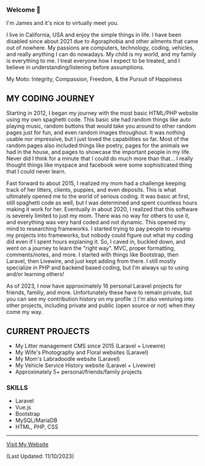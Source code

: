 ### Welcome 👋

I'm James and it's nice to virtually meet you.

I live in California, USA and enjoy the simple things in life. I have been disabled since about 2021 due to Agoraphobia and other ailments that came out of nowhere. My passions are computers, technology, coding, vehicles, and really anything I can do nowadays. My child is my world, and my family is everything to me. I treat everyone how I expect to be treated, and I believe in understanding/listening before assumptions.

My Moto:
Integrity, Compassion, Freedom, & the Pursuit of Happiness

## MY CODING JOURNEY

Starting in 2012, I began my journey with the most basic HTML/PHP website using my own spaghetti code. This basic site had random things like auto playing music, random buttons that would take you around to other random pages just for fun, and even random images throughout. It was nothing usable nor impressive, but I just loved the capabilities so far. Most of the random pages also included things like poetry, pages for the animals we had in the house, and pages to showcase the important people in my life. Never did I think for a minute that I could do much more than that... I really thought things like myspace and facebook were some sophisticated thing that I could never learn.

Fast forward to about 2015, I realized my mom had a challenge keeping track of her litters, clients, puppies, and even deposits. This is what ultimately opened me to the world of serious coding. It was basic at first, still spaghetti code as well, but I was determined and spent countless hours making it work for her. Eventually in about 2020, I realized that this software is severely limited to just my mom. There was no way for others to use it, and everything was very hard coded and not dynamic. This opened my mind to researching frameworks. I started trying to pay people to revamp my projects into frameworks, but nobody could figure out what my coding did even if I spent hours explaning it. So, I caved in, buckled down, and went on a journey to learn the "right way". MVC, proper formatting, comments/notes, and more. I started with things like Bootstrap, then Laravel, then Livewire, and just kept adding from there. I still mostly specialize in PHP and backend based coding, but I'm always up to using and/or learning others!

As of 2023, I now have approximately 16 personal Laravel projects for friends, familiy, and more. Unfortunately these have to remain private, but you can see my contribution history on my profile :) I'm also venturing into other projects, including private and public (open source or not) when they come my way.

## CURRENT PROJECTS

- My Litter management CMS since 2015 (Laravel + Livewire)
- My Wife's Photography and Floral websites (Laravel)
- My Mom's Labradoodle website (Laravel)
- My Vehicle Service History website (Laravel + Livewire)
- Approximately 5+ personal/friends/family projects

### SKILLS

- Laravel
- Vue.js
- Bootstrap
- MySQL/MariaDB
- HTML, PHP, CSS

-------------------------

[Visit My Website](https://jcecomputers.com/)

(Last Updated: 11/10/2023)
